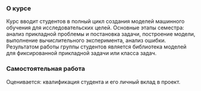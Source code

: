 ### О курсе

Курс вводит студентов в полный цикл создания моделей машинного обучения для исследовательских целей.
Основные этапы семестра: анализ прикладной проблемы и постановка задачи, построение модели, выполнение вычислительного эксперимента, анализ ошибки.
Результатом работы группы студентов является библиотека моделей для фиксированной прикладной задачи или класса задач.

### Самостоятельная работа

Оценивается: квалификация студента и его личный вклад в проект.
